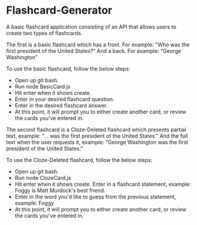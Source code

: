 # Flashcard-Generator

A basic flashcard application consisting of an API that allows users to create two types of flashcards.

The first is a basic flashcard which has a front. For example:
"Who was the first president of the United States?"
And a back. For example:
"George Washington"

To use the basic flashcard, follow the below steps:
* Open up git bash.
* Run node BasicCard.js
* Hit enter when it shows create.
* Enter in your desired flashcard question.
* Enter in the desired flashcard answer.
* At this point, it will prompt you to either create another card, or review the cards you've entered in.

The second flashcard is a Cloze-Deleted flashcard which presents partial text, example:
"... was the first president of the United States."
And the full text when the user requests it, example:
"George Washington was the first president of the United States."

To use the Cloze-Deleted flashcard, follow the below steps:
* Open up git bash.
* Run node ClozeCard.js
* Hit enter when it shows create. Enter in a flashcard statement, example:
Foggy is Matt Murdock's best friend.
* Enter in the word you'd like to guess from the previous statement, example:
Foggy
* At this point, it will prompt you to either create another card, or review the cards you've entered in.
